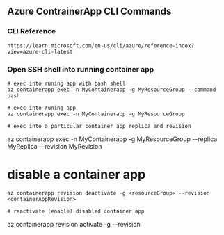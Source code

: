 ## Azure ContrainerApp CLI Commands

### CLI Reference
```
https://learn.microsoft.com/en-us/cli/azure/reference-index?view=azure-cli-latest
```

### Open SSH shell into running container app 
```
# exec into runing app with bash shell
az containerapp exec -n MyContainerapp -g MyResourceGroup --command bash

# exec into runing app
az containerapp exec -n MyContainerapp -g MyResourceGroup

# exec into a particular container app replica and revision
```
az containerapp exec -n MyContainerapp -g MyResourceGroup --replica MyReplica --revision MyRevision

# disable a container app
```
az containerapp revision deactivate -g <resourceGroup> --revision <containerAppRevision>

# reactivate (enable) disabled container app
```
az containerapp revision activate -g <resourceGroup> --revision <containerAppRevision>
